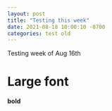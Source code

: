 ```yaml
---
layout: post
title: "Testing this week"
date: 2021-08-18 10:00:10 -0700
categories: test old
---
```

Testing week of Aug 16th 

# Large font

**bold**